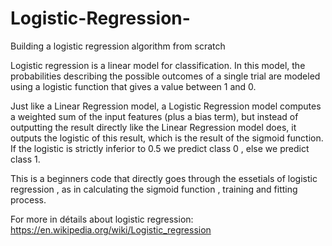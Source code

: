 # Logistic-Regression-
Building a logistic regression algorithm from scratch 

Logistic regression is a linear model for classification. In this model, the probabilities describing the possible outcomes of a single trial are modeled using a logistic function that gives a value between 1 and 0.

Just like a Linear Regression model, a Logistic Regression model computes a weighted sum of the input features (plus a bias term), but instead of outputting the result directly like the Linear Regression model does, it outputs the logistic of this result, which is the result of the sigmoid function.
If the logistic is strictly inferior to 0.5 we predict class 0 , else we predict class 1.

This is a beginners code that directly goes through the essetials of logistic regression , as in calculating the sigmoid function , training and fitting process.

For more in détails about logistic regression: https://en.wikipedia.org/wiki/Logistic_regression

